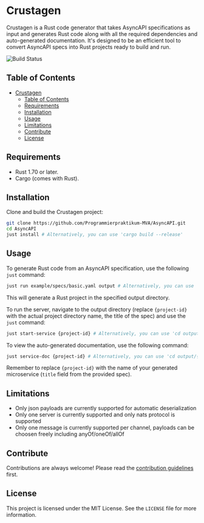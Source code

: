 # Crustagen

Crustagen is a Rust code generator that takes AsyncAPI specifications as input and generates Rust code along with all the required dependencies and auto-generated documentation. It's designed to be an efficient tool to convert AsyncAPI specs into Rust projects ready to build and run.

![Build Status](https://github.com/Programmierpraktikum-MVA/AsyncAPI/actions/workflows/ci.yml/badge.svg)

## Table of Contents

- [Crustagen](#crustagen)
  - [Table of Contents](#table-of-contents)
  - [Requirements](#requirements)
  - [Installation](#installation)
  - [Usage](#usage)
  - [Limitations](#limitations)
  - [Contribute](#contribute)
  - [License](#license)

## Requirements

- Rust 1.70 or later.
- Cargo (comes with Rust).

## Installation

Clone and build the Crustagen project:

```sh
git clone https://github.com/Programmierpraktikum-MVA/AsyncAPI.git
cd AsyncAPI
just install # Alternatively, you can use 'cargo build --release'
```

## Usage

To generate Rust code from an AsyncAPI specification, use the following `just` command:

```sh
just run example/specs/basic.yaml output # Alternatively, you can use 'cargo run -- -s ./example/specs/basic.yaml -o ./output'
```

This will generate a Rust project in the specified output directory.

To run the server, navigate to the output directory (replace `{project-id}` with the actual project directory name, the title of the spec) and use the `just` command:

```sh
just start-service {project-id} # Alternatively, you can use 'cd output/{project-id} && cargo run'
```

To view the auto-generated documentation, use the following command:

```sh
just service-doc {project-id} # Alternatively, you can use 'cd output/{project-id} && cargo doc --open'
```

Remember to replace `{project-id}` with the name of your generated microservice (`title` field from the provided spec).

## Limitations

- Only json payloads are currently supported for automatic deserialization
- Only one server is currently supported and only nats protocol is supported
- Only one message is currently supported per channel, payloads can be choosen freely including anyOf/oneOf/allOf

## Contribute

Contributions are always welcome! Please read the [contribution guidelines](CONTRIBUTING.md) first.

## License

This project is licensed under the MIT License. See the `LICENSE` file for more information.
